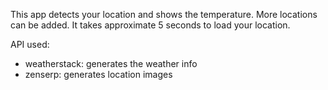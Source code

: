 This app detects your location and shows the temperature.
More locations can be added.
It takes approximate 5 seconds to load your location.

API used:
- weatherstack: generates the weather info
- zenserp: generates location images
